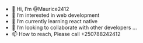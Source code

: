 - 👋 Hi, I’m @Maurice2412
- 👀 I’m interested in web development
- 🌱 I’m currently learning react native
- 💞️ I’m looking to collaborate with other developers ...
- 📫 How to reach, Please call +250788242412

<!---
Maurice2412/Maurice2412 is a ✨ special ✨ repository because its `README.md` (this file) appears on your GitHub profile.
You can click the Preview link to take a look at your changes.
--->
